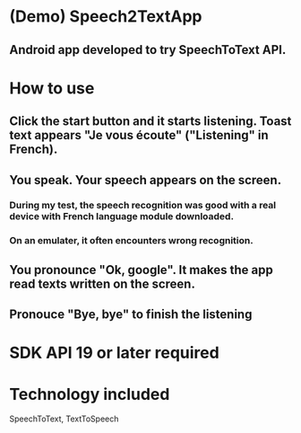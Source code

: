 # (Demo) Speech2TextApp
## Android app developed to try SpeechToText API.
#
# How to use
## Click the start button and it starts listening. Toast text appears "Je vous écoute" ("Listening" in French).
## You speak. Your speech appears on the screen. 
### During my test, the speech recognition was good with a real device with French language module downloaded.
### On an emulater, it often encounters wrong recognition.
## You pronounce "Ok, google". It makes the app read texts written on the screen.
## Pronouce "Bye, bye" to finish the listening

# SDK API 19 or later required

# Technology included
SpeechToText, TextToSpeech

